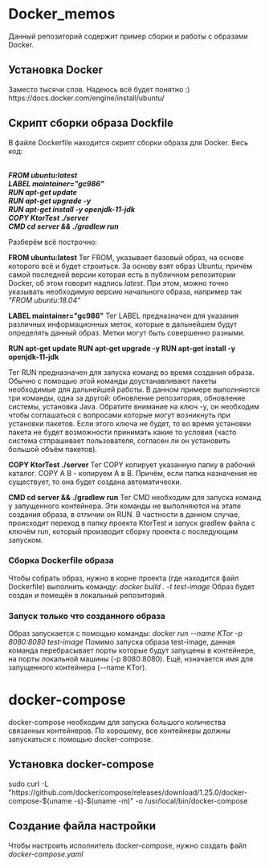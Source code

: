 # Docker_memos
Данный репозиторий содержит пример сборки и работы с образами Docker.

<h2>Установка Docker</h2>
Заместо тысячи слов. Надеюсь всё будет понятно :) https://docs.docker.com/engine/install/ubuntu/

<h2>Скрипт сборки образа <b>Dockfile</b></h2>
В файле Dockerfile находится скрипт сборки образа для Docker. 
Весь код:
<br>
<br>

<i><b>
FROM ubuntu:latest <br>
LABEL maintainer="gc986" <br>
RUN apt-get update  <br>
RUN apt-get upgrade -y <br>
RUN apt-get install -y openjdk-11-jdk <br>
COPY KtorTest ./server <br>
CMD cd server && ./gradlew run <br>
</b></i>

Разберём всё построчно:

<b>FROM ubuntu:latest</b>
Тег FROM, указывает базовый образ, на основе которого всё и будет строиться. За основу взят образ Ubuntu, причём самой последней версии которая есть в публичном репозитории Docker, об этом говорит надпись <i>latest</i>. При этом, можно точно указывать необходимую версию начального образа, например так <i>"FROM ubuntu:18.04"</i>

<b>LABEL maintainer="gc986"</b>
Тег LABEL предназначен для указания различных информационных меток, которые в дальнейшем будут определять данный образ. Метки могут быть совершенно разными.

<b>RUN apt-get update 
RUN apt-get upgrade -y
RUN apt-get install -y openjdk-11-jdk</b>

Тег RUN предназначен для запуска команд во время создания образа. Обычно с помощью этой команды доустанавливают пакеты необходимые для дальнейшей работы. В данном примере выполняются три команды, одна за другой: обновление репозитория, обновление системы, установка Java. Обратите внимание на ключ -y, он необходим чтобы соглашаться с вопросами которые могут возникнуть при установки пакетов. Если этого ключа не будет, то во время установки пакета не будет возможности принимать какие то условия (часто система стпрашивает пользователя, согласен ли он установить большой объём пакетов).

<b>COPY KtorTest ./server</b>
Тег COPY копирует указанную папку в рабочий каталог. COPY A B - копируем A в B. Причём, если папка назначения не существует, то она будет создана автоматически.

<b>CMD cd server && ./gradlew run</b>
Тег CMD необходим для запуска команд у запущенного контейнера. Эти команды не выполняются на этапе создания образа, в отличии он RUN. В частности в данном случае, происходит переход в папку проекта KtorTest и запуск gradlew файла с ключём run, который производит сборку проекта с последующим запуском.


<h3>Сборка Dockerfile образа</h3>
Чтобы собрать образ, нужно в корне проекта (где находится файл Dockerfile) выполнить команду: <i>docker build . -t test-image</i>
Образ будет создан и помещён в локальный репозиторий.

<h3>Запуск только что созданного образа</h3>
Образ запускается с помощью команды: <i>docker run --name KTor -p 8080:8080 test-image</i>
Помимо запуска образа test-image, данная команда перебрасывает порты которые будут запущены в контейнере, на порты локальной машины (-p 8080:8080). Ещё, нзначается имя для запущенного контейнера (--name KTor).


<h1>docker-compose</h1>
docker-compose необходим для запуска большого количества связанных контейнеров. По хорошему, все контейнеры должны запускаться с помощью docker-compose.

<h2>Установка docker-compose</h2>
sudo curl -L "https://github.com/docker/compose/releases/download/1.25.0/docker-compose-$(uname -s)-$(uname -m)" -o /usr/local/bin/docker-compose

<h2>Создание файла настройки</h2>
Чтобы настроить исполнитель docker-compose, нужно создать файл <i>docker-compose.yaml</i>
